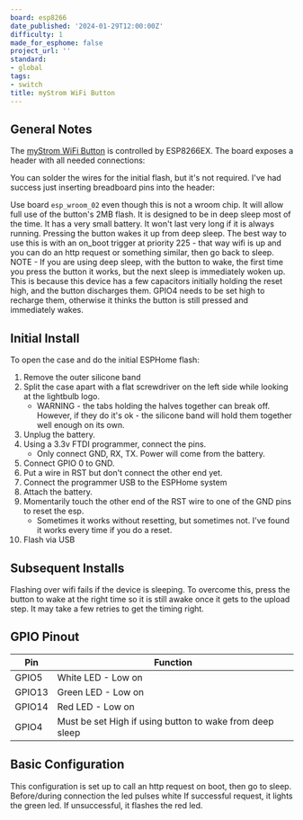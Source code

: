 ```yaml
---
board: esp8266
date_published: '2024-01-29T12:00:00Z'
difficulty: 1
made_for_esphome: false
project_url: ''
standard:
- global
tags:
- switch
title: myStrom WiFi Button
---
```


## General Notes

The [myStrom WiFi Button](https://mystrom.ch/wifi-button/) is controlled by ESP8266EX.
The board exposes a header with all needed connections:

You can solder the wires for the initial flash, but it's not required. I've had success just inserting breadboard pins into the header:

Use board `esp_wroom_02` even though this is not a wroom chip. It will allow full use of the button's 2MB flash.
It is designed to be in deep sleep most of the time. It has a very small battery. It won't last very long if it is always running. Pressing the button wakes it up from deep sleep. The best way to use this is with an on_boot trigger at priority 225 - that way wifi is up and you can do an http request or something similar, then go back to sleep.
NOTE - If you are using deep sleep, with the button to wake, the first time you press the button it works, but the next sleep is immediately woken up. This is because this device has a few capacitors initially holding the reset high, and the button discharges them. GPIO4 needs to be set high to recharge them, otherwise it thinks the button is still pressed and immediately wakes.

## Initial Install

To open the case and do the initial ESPHome flash:
1. Remove the outer silicone band
1. Split the case apart with a flat screwdriver on the left side while looking at the lightbulb logo.
    - WARNING - the tabs holding the halves together can break off. However, if they do it's ok - the silicone band will hold them together well enough on its own.
1. Unplug the battery.
1. Using a 3.3v FTDI programmer, connect the pins.
    - Only connect GND, RX, TX. Power will come from the battery.
1. Connect GPIO 0 to GND.
1. Put a wire in RST but don't connect the other end yet.
1. Connect the programmer USB to the ESPHome system
1. Attach the battery.
1. Momentarily touch the other end of the RST wire to one of the GND pins to reset the esp.
    - Sometimes it works without resetting, but sometimes not. I've found it works every time if you do a reset.
1. Flash via USB

## Subsequent Installs

Flashing over wifi fails if the device is sleeping. To overcome this, press the button to wake at the right time so it is still awake once it gets to the upload step. It may take a few retries to get the timing right.

## GPIO Pinout

| Pin    | Function                                                |
| ------ | ------------------------------------------------------- |
| GPIO5  | White LED - Low on                                      |
| GPIO13 | Green LED - Low on                                      |
| GPIO14 | Red LED - Low on                                        |
| GPIO4  | Must be set High if using button to wake from deep sleep|

## Basic Configuration

This configuration is set up to call an http request on boot, then go to sleep.
Before/during connection the led pulses white
If successful request, it lights the green led. If unsuccessful, it flashes the red led.